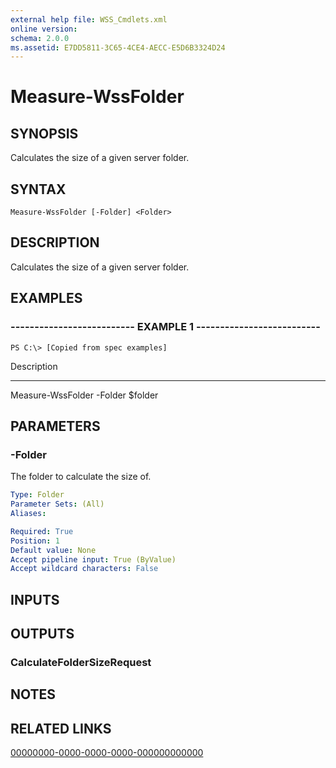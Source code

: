 ```yaml
---
external help file: WSS_Cmdlets.xml
online version: 
schema: 2.0.0
ms.assetid: E7DD5811-3C65-4CE4-AECC-E5D6B3324D24
---
```


# Measure-WssFolder

## SYNOPSIS
Calculates the size of a given server folder.

## SYNTAX

```
Measure-WssFolder [-Folder] <Folder>
```

## DESCRIPTION
Calculates the size of a given server folder.

## EXAMPLES

### -------------------------- EXAMPLE 1 --------------------------
```
PS C:\> [Copied from spec examples]
```

Description

-----------

Measure-WssFolder -Folder $folder

## PARAMETERS

### -Folder
The folder to calculate the size of.

```yaml
Type: Folder
Parameter Sets: (All)
Aliases: 

Required: True
Position: 1
Default value: None
Accept pipeline input: True (ByValue)
Accept wildcard characters: False
```

## INPUTS

## OUTPUTS

### CalculateFolderSizeRequest

## NOTES

## RELATED LINKS

[00000000-0000-0000-0000-000000000000](00000000-0000-0000-0000-000000000000)

